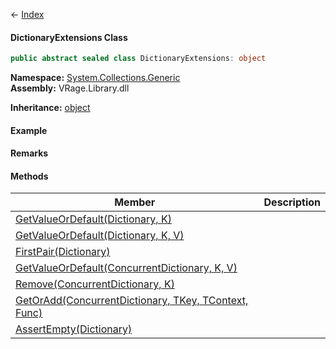 ← [Index](Api-Index)

#### DictionaryExtensions Class

```csharp
public abstract sealed class DictionaryExtensions: object
```

**Namespace:** [System.Collections.Generic](System.Collections.Generic)  
**Assembly:** VRage.Library.dll

**Inheritance:** [object](https://docs.microsoft.com/en-us/dotnet/api/system.object?view=netframework-4.6)

#### Example

#### Remarks

#### Methods

|Member|Description|
|---|---|
|[GetValueOrDefault(Dictionary, K)](System.Collections.Generic.DictionaryExtensions.GetValueOrDefault)||
|[GetValueOrDefault(Dictionary, K, V)](System.Collections.Generic.DictionaryExtensions.GetValueOrDefault)||
|[FirstPair(Dictionary)](System.Collections.Generic.DictionaryExtensions.FirstPair)||
|[GetValueOrDefault(ConcurrentDictionary, K, V)](System.Collections.Generic.DictionaryExtensions.GetValueOrDefault)||
|[Remove(ConcurrentDictionary, K)](System.Collections.Generic.DictionaryExtensions.Remove)||
|[GetOrAdd(ConcurrentDictionary, TKey, TContext, Func)](System.Collections.Generic.DictionaryExtensions.GetOrAdd)||
|[AssertEmpty(Dictionary)](System.Collections.Generic.DictionaryExtensions.AssertEmpty)||


